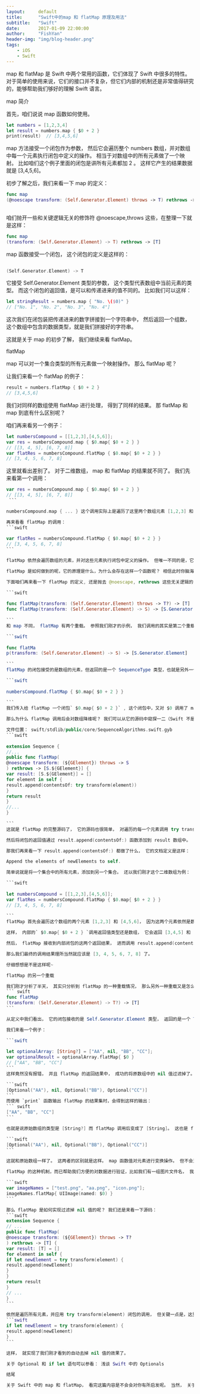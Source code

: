 ```yaml
---
layout:     default
title:      "Swift中的map 和 flatMap 原理及用法"
subtitle:   "Swift"
date:       2017-01-09 22:00:00
author:     "FishYan"
header-img: "img/blog-header.png"
tags:
    - iOS
    - Swift
---
```


map 和 flatMap 是 Swift 中两个常用的函数，它们体现了 Swift 中很多的特性。对于简单的使用来说，它们的接口并不复杂，但它们内部的机制还是非常值得研究的，能够帮助我们够好的理解 Swift 语言。

map 简介

首先，咱们说说 map 函数如何使用。
 ```swift
let numbers = [1,2,3,4]
let result = numbers.map { $0 + 2 }
print(result)  // [3,4,5,6]
 ```

map 方法接受一个闭包作为参数， 然后它会遍历整个 numbers 数组，并对数组中每一个元素执行闭包中定义的操作。 相当于对数组中的所有元素做了一个映射。 比如咱们这个例子里面的闭包是讲所有元素都加 2 。 这样它产生的结果数据就是 [3,4,5,6]。

初步了解之后，我们来看一下 map 的定义：

```swift
func map
(@noescape transform: (Self.Generator.Element) throws -> T) rethrows -> [T]
 
```
咱们抛开一些和关键逻辑无关的修饰符 @noescape,throws 这些，在整理一下就是这样：
```swift
func map
(transform: (Self.Generator.Element) -> T) rethrows -> [T]
 ```

map 函数接受一个闭包， 这个闭包的定义是这样的：

```swift
 
(Self.Generator.Element) -> T
 ```

它接受 Self.Generator.Element 类型的参数， 这个类型代表数组中当前元素的类型。 而这个闭包的返回值，是可以和传递进来的值不同的。 比如我们可以这样：

```swift
let stringResult = numbers.map { "No. \($0)" }
// ["No. 1", "No. 2", "No. 3", "No. 4"]
```	

这次我们在闭包装把传递进来的数字拼接到一个字符串中， 然后返回一个组数， 这个数组中包含的数据类型，就是我们拼接好的字符串。

这就是关于 map 的初步了解， 我们继续来看 flatMap。

flatMap

map 可以对一个集合类型的所有元素做一个映射操作。 那么 flatMap 呢？

让我们来看一个 flatMap 的例子：

```swift
result = numbers.flatMap { $0 + 2 }
// [3,4,5,6]
```

我们对同样的数组使用 flatMap 进行处理， 得到了同样的结果。 那 flatMap 和 map 到底有什么区别呢？

咱们再来看另一个例子：

```swift
let numbersCompound = [[1,2,3],[4,5,6]];
var res = numbersCompound.map { $0.map{ $0 + 2 } }
// [[3, 4, 5], [6, 7, 8]]
var flatRes = numbersCompound.flatMap { $0.map{ $0 + 2 } }
// [3, 4, 5, 6, 7, 8]
``` 

这里就看出差别了。 对于二维数组， map 和 flatMap 的结果就不同了。 我们先来看第一个调用：
````swift
var res = numbersCompound.map { $0.map{ $0 + 2 } }
// [[3, 4, 5], [6, 7, 8]]
 ```

numbersCompound.map { ... } 这个调用实际上是遍历了这里两个数组元素 [1,2,3] 和 [4,5,6]。 因为这两个元素依然是数组，所以我们可以对他们再次调用 map 函数：`$0.map{ $0 + 2 }`。 这个内部的调用最终将数组中所有的元素加 2。

再来看看 flatMap 的调用：
```swift
 
var flatRes = numbersCompound.flatMap { $0.map{ $0 + 2 } }
// [3, 4, 5, 6, 7, 8]
```

flatMap 依然会遍历数组的元素，并对这些元素执行闭包中定义的操作。 但唯一不同的是，它对最终的结果进行了所谓的 “降维” 操作。 本来原始数组是一个二维的， 但经过 flatMap 之后，它变成一维的了。

flatMap 是如何做到的呢，它的原理是什么，为什么会存在这样一个函数呢？ 相信此时你脑海中肯定会浮现出类似的问题。

下面咱们再来看一下 flatMap 的定义, 还是抛去 @noescape, rethrows 这些无关逻辑的关键字：

```swift
 
func flatMap(transform: (Self.Generator.Element) throws -> T?) -> [T]
func flatMap(transform: (Self.Generator.Element) -> S) -> [S.Generator.Element]
 
```
和 map 不同， flatMap 有两个重载。 参照我们刚才的示例， 我们调用的其实是第二个重载：

```swift
 
func flatMa
p(transform: (Self.Generator.Element) -> S) -> [S.Generator.Element]
 
```
flatMap 的闭包接受的是数组的元素，但返回的是一个 SequenceType 类型，也就是另外一个数组。 这从我们刚才这个调用中不难看出：

```swift
 
numbersCompound.flatMap { $0.map{ $0 + 2 } }
 
```
我们传入给 flatMap 一个闭包` $0.map{ $0 + 2 }` , 这个闭包中，又对 $0 调用了 map 方法， 从 map 方法的定义中我们能够知道，它返回的还是一个集合类型，也就是 SequenceType。 所以我们这个 flatMap 的调用对应的就是第二个重载形式。

那么为什么 flatMap 调用后会对数组降维呢？ 我们可以从它的源码中窥探一二（Swift 不是开源了吗~）。

文件位置： swift/stdlib/public/core/SequenceAlgorithms.swift.gyb
```swift
 
extension Sequence {
//...
public func flatMap(
@noescape transform: (${GElement}) throws -> S
) rethrows -> [S.${GElement}] {
var result: [S.${GElement}] = []
for element in self {
result.append(contentsOf: try transform(element))
}
return result
}
//...
}
 
```
这就是 flatMap 的完整源码了， 它的源码也很简单， 对遍历的每一个元素调用 try transform(element)。 transform 函数就是我们传递进来的闭包。

然后将闭包的返回值通过 result.append(contentsOf:) 函数添加到 result 数组中。

那我们再来看一下 result.append(contentsOf:) 都做了什么， 它的文档定义是这样：

Append the elements of newElements to self.

简单说就是将一个集合中的所有元素，添加到另一个集合。 还以我们刚才这个二维数组为例：

```swift
 
let numbersCompound = [[1,2,3],[4,5,6]];
var flatRes = numbersCompound.flatMap { $0.map{ $0 + 2 } }
// [3, 4, 5, 6, 7, 8]
 
```
flatMap 首先会遍历这个数组的两个元素 [1,2,3] 和 [4,5,6]， 因为这两个元素依然是数组， 所以我们可以对他们再进行 map 操作：` $0.map{ $0 + 2 }`。

这样， 内部的` $0.map{ $0 + 2 } `调用返回值类型还是数组， 它会返回 [3,4,5] 和 [6,7,8]。

然后， flatMap 接收到内部闭包的这两个返回结果， 进而调用 result.append(contentsOf:) 将它们的数组中的内容添加到结果集中，而不是数组本身。

那么我们最终的调用结果理所当然就应该是 [3, 4, 5, 6, 7, 8] 了。

仔细想想是不是这样呢~

flatMap 的另一个重载

我们刚才分析了半天， 其实只分析到 flatMap 的一种重载情况， 那么另外一种重载又是怎么回事呢：
``` swift
func flatMap
(transform: (Self.Generator.Element) -> T?) -> [T]
```

从定义中我们看出， 它的闭包接收的是 Self.Generator.Element 类型， 返回的是一个 T? 。 我们都知道，在 Swift 中类型后面跟随一个 ?， 代表的是 Optional 值。 也就是说这个重载中接收的闭包返回的是一个 Optional 值。 更进一步来说，就是闭包可以返回 nil。

我们来看一个例子：

```swift
 
let optionalArray: [String?] = ["AA", nil, "BB", "CC"];
var optionalResult = optionalArray.flatMap{ $0 }
// ["AA", "BB", "CC"]
```
这样竟然没有报错， 并且 flatMap 的返回结果中， 成功的将原数组中的 nil 值过滤掉了。 再仔细观察，你会发现更多。 使用 flatMap 调用之后， 数组中的所有元素都被解包了， 如果同样使用 print 函数输出原始数组的话， 大概会得到这样的结果:

```swift
[Optional("AA"), nil, Optional("BB"), Optional("CC")]
```
而使用 `print` 函数输出 flatMap 的结果集时，会得到这样的输出：
``` swift
["AA", "BB", "CC"]
```

也就是说原始数组的类型是 [String?] 而 flatMap 调用后变成了 [String]。 这也是 flatMap 和 map 的一个重大区别。 如果同样的数组，我们使用 map 来调用， 得到的是这样的输出：

```swift
[Optional("AA"), nil, Optional("BB"), Optional("CC")]
```

这就和原始数组一样了。 这两者的区别就是这样。 map 函数值对元素进行变换操作。 但不会对数组的结构造成影响。 而 flatMap 会影响数组的结构。再进一步分析之前，我们暂且这样理解。

flatMap 的这种机制，而已帮助我们方便的对数据进行验证，比如我们有一组图片文件名， 我们可以使用 flatMap 将无效的图片过滤掉：

```swift
var imageNames = ["test.png", "aa.png", "icon.png"];
imageNames.flatMap{ UIImage(named: $0) }
``` 

那么 flatMap 是如何实现过滤掉 nil 值的呢？ 我们还是来看一下源码：
```swift
extension Sequence {
// ...
public func flatMap(
@noescape transform: (${GElement}) throws -> T?
) rethrows -> [T] {
var result: [T] = []
for element in self {
if let newElement = try transform(element) {
result.append(newElement)
}
}
return result
}
// ...
}
```

依然是遍历所有元素，并应用 try transform(element) 闭包的调用， 但关键一点是，这里面用到了 if let 语句， 对那些只有解包成功的元素，才会添加到结果集中:
```swift
if let newElement = try transform(element) {
result.append(newElement)
}
``` 

这样， 就实现了我们刚才看到的自动去掉 nil 值的效果了。

关于 Optional 和 if let 语句可以参看： 浅谈 Swift 中的 Optionals

结尾

关于 Swift 中的 map 和 flatMap， 看完这篇内容是不会会对你有所启发呢。 当然， 关于这两个函数我们这里并没有完全讨论完。 它们背后还有着更多的思想。 


